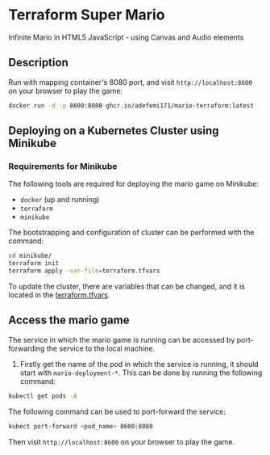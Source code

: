 # Terraform Super Mario

Infinite Mario in HTML5 JavaScript - using Canvas and Audio elements

## Description

Run with mapping container's 8080 port, and visit `http://localhost:8600` on your browser to play the game:

```sh
docker run -d -p 8600:8080 ghcr.io/adefemi171/mario-terraform:latest
```

## Deploying on a Kubernetes Cluster using Minikube

### Requirements for Minikube

The following tools are required for deploying the mario game on Minikube:

- `docker` (up and running)
- `terraform`
- `minikube`

The bootstrapping and configuration of cluster can be performed with the command:

```sh
cd minikube/
terraform init
terraform apply -var-file=terraform.tfvars
```

To update the cluster, there are variables that can be changed, and it is located in the [terraform.tfvars](minikube/terraform.tfvars).

## Access the mario game

The service in which the mario game is running can be accessed by port-forwarding the service to the local machine. 

1. Firstly get the name of the pod in which the service is running, it should start with `mario-deployment-*`. This can be done by running the following command:

```sh
kubectl get pods -A
```

The following command can be used to port-forward the service:

```sh
kubect port-forward <pod_name> 8600:8080
```

Then visit `http://localhost:8600` on your browser to play the game.
